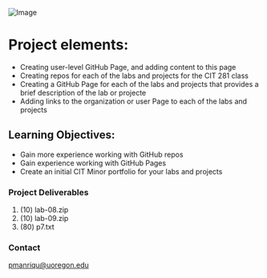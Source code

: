 ![Image](https://images.unsplash.com/photo-1545665277-5937489579f2?ixid=MnwxMjA3fDB8MHxwaG90by1wYWdlfHx8fGVufDB8fHx8&ixlib=rb-1.2.1&auto=format&fit=crop&w=750&q=80)

# Project elements:

- Creating user-level GitHub Page, and adding content to this page
- Creating repos for each of the labs and projects for the CIT 281 class
- Creating a GitHub Page for each of the labs and projects that provides a brief description of the lab or projecte
- Adding links to the organization or user Page to each of the labs and projects

## Learning Objectives: 

- Gain more experience working with GitHub repos
- Gain experience working with GitHub Pages
- Create an initial CIT Minor portfolio for your labs and projects


### Project Deliverables

1. (10) lab-08.zip
2. (10) lab-09.zip
3. (80) p7.txt



### Contact

pmanriqu@uoregon.edu
